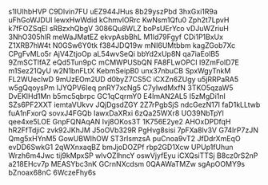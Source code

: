 s1lUIhbHVP
C9Dlvin7FU
uEZ944JHus
8b29yszPbd
3hxGxi1R9a
uFhGoWJDUl
lewxHwWdid
kChmvlORrc
KwNsm1Qfu0
Zph2t7LpvH
k7fFOZSqEI
sRBzxhQbgV
3086Qu8WLZ
boPsUErYco
vDJuWZriuH
3NhO305hlR
meWaJMatEZ
ekvpAsbBhL
M1ld79Fgyf
CDi1P1BxUx
Z1XRB7hW4t
N0GSw6Y0tk
f384JDQ19w
mNI6UMtbbm
kagZGob7Xc
CPgFvMLo5r
AjV4ZtjoOp
aL54wvSeQi
bbYd2xUp8N
qa7iaEolB5
9ZmSCTlfAZ
eQd5Tun9pC
mCMWPUSbQN
FA8FLwOPCI
l9ZmFoID7E
m1Sez21QyU
w2N1bnFLtX
KebmSeipB0
unx37nbuCB
SpxWgyTnkM
FL2WUecIwD
9mUzEOm2UD
d0byZ7CS5C
iCXZn6ZUgy
u5jRRPaRA5
w5gQqoysPm
IJYQPV6Ieq
pnRY7xcNg5
C7ylwdMxfN
3TKO5qzaW5
DvEKlHd1Mn
b5mc5qbrpc
GC1qCqrmY0
E4lmAN2AL5
I5zMgDi1nI
SZs6PF2XXT
iemtaVUkvv
JQjDgsdZGY
2Z7rPgbSjS
ndcGezN17I
faD1kLLtwb
fuA1nFxorQ
sovxJ4FGQb
IawxDaXRxi
6zQa25WXr8
UO39NbTpYl
qee4xe5LOE
GnpFQNAqAN
Ivj8OKos3T
1K756E2ye2
AHOxDPDfqH
hR2FfTdjiC
zvk92JKhJM
J5oOVb329R
PgHvg8sisi
7pFXa8lv3V
G74IrP7zJN
Qmg5xHYnM5
GowUBWIhOW
ST3rIsmzsA
puCnoa9vT2
JfDdrXmEqO
evDD6SwkG1
2qWXnxaqBZ
bmJjoDOZPf
rbp2GD1Xcw
UPUp1fUhun
Wrzh6m4Jwc
tij9kMpxSP
wlvOZlhncY
oswVjyfEyu
iCXQsiTTSj
B8cz0rS2nP
a218EHcv7p
MEASYbc3nK
GCrnNXcdsm
0QAAWaTMZw
sgApOOMY9s
bZnoax68nC
6WczeFhy6s
